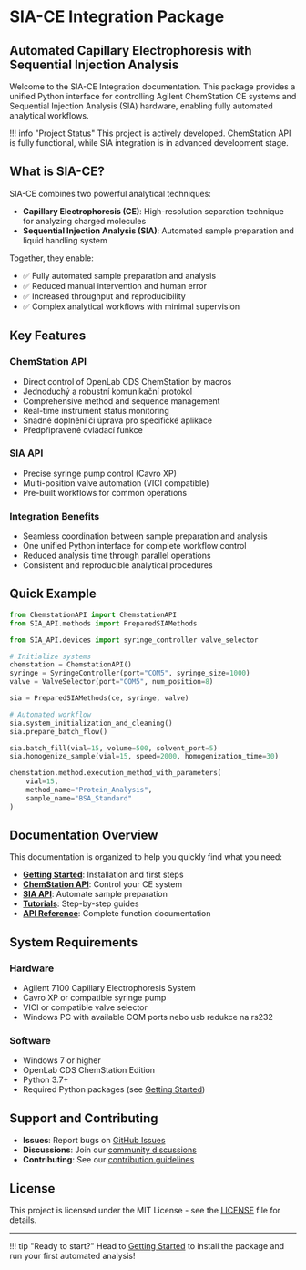 # SIA-CE Integration Package

## Automated Capillary Electrophoresis with Sequential Injection Analysis

Welcome to the SIA-CE Integration documentation. This package provides a unified Python interface for controlling Agilent ChemStation CE systems and Sequential Injection Analysis (SIA) hardware, enabling fully automated analytical workflows.

!!! info "Project Status"
    This project is actively developed. ChemStation API is fully functional, while SIA integration is in advanced development stage.

## What is SIA-CE?

SIA-CE combines two powerful analytical techniques:

- **Capillary Electrophoresis (CE)**: High-resolution separation technique for analyzing charged molecules
- **Sequential Injection Analysis (SIA)**: Automated sample preparation and liquid handling system

Together, they enable:

- ✅ Fully automated sample preparation and analysis
- ✅ Reduced manual intervention and human error
- ✅ Increased throughput and reproducibility
- ✅ Complex analytical workflows with minimal supervision

## Key Features

### ChemStation API
- Direct control of OpenLab CDS ChemStation by macros
- Jednoduchý a robustní komunikační protokol
- Comprehensive method and sequence management
- Real-time instrument status monitoring
- Snadné doplnění či úprava pro specifické aplikace
- Předpřipravené ovládací funkce

### SIA API
- Precise syringe pump control (Cavro XP)
- Multi-position valve automation (VICI compatible)
- Pre-built workflows for common operations

### Integration Benefits
- Seamless coordination between sample preparation and analysis
- One unified Python interface for complete workflow control
- Reduced analysis time through parallel operations
- Consistent and reproducible analytical procedures

## Quick Example

```python
from ChemstationAPI import ChemstationAPI
from SIA_API.methods import PreparedSIAMethods

from SIA_API.devices import syringe_controller valve_selector

# Initialize systems
chemstation = ChemstationAPI()
syringe = SyringeController(port="COM5", syringe_size=1000)
valve = ValveSelector(port="COM5", num_position=8)

sia = PreparedSIAMethods(ce, syringe, valve)

# Automated workflow
sia.system_initialization_and_cleaning()
sia.prepare_batch_flow()

sia.batch_fill(vial=15, volume=500, solvent_port=5)
sia.homogenize_sample(vial=15, speed=2000, homogenization_time=30)

chemstation.method.execution_method_with_parameters(
    vial=15, 
    method_name="Protein_Analysis",
    sample_name="BSA_Standard"
)
```

## Documentation Overview

This documentation is organized to help you quickly find what you need:

- **[Getting Started](getting-started.md)**: Installation and first steps
- **[ChemStation API](chemstation-api/introduction.md)**: Control your CE system
- **[SIA API](sia-api/introduction.md)**: Automate sample preparation
- **[Tutorials](tutorials/first-analysis.md)**: Step-by-step guides
- **[API Reference](api-reference/chemstation.md)**: Complete function documentation

## System Requirements

### Hardware
- Agilent 7100 Capillary Electrophoresis System
- Cavro XP or compatible syringe pump
- VICI or compatible valve selector
- Windows PC with available COM ports nebo usb redukce na rs232

### Software
- Windows 7 or higher
- OpenLab CDS ChemStation Edition
- Python 3.7+
- Required Python packages (see [Getting Started](getting-started.md))

## Support and Contributing

- **Issues**: Report bugs on [GitHub Issues](https://github.com/yourusername/SIA-CE/issues)
- **Discussions**: Join our [community discussions](https://github.com/yourusername/SIA-CE/discussions)
- **Contributing**: See our [contribution guidelines](https://github.com/yourusername/SIA-CE/blob/main/CONTRIBUTING.md)

## License

This project is licensed under the MIT License - see the [LICENSE](https://github.com/yourusername/SIA-CE/blob/main/LICENSE) file for details.

---

!!! tip "Ready to start?"
    Head to [Getting Started](getting-started.md) to install the package and run your first automated analysis!